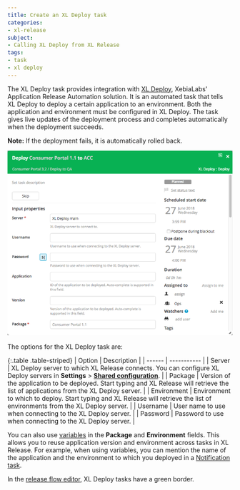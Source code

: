 ```yaml
---
title: Create an XL Deploy task
categories:
- xl-release
subject:
- Calling XL Deploy from XL Release
tags:
- task
- xl deploy
---
```


The XL Deploy task provides integration with [XL Deploy](/xl-deploy), XebiaLabs' Application Release Automation solution. It is an automated task that tells XL Deploy to deploy a certain application to an environment. Both the application and environment must be configured in XL Deploy. The task gives live updates of the deployment process and completes automatically when the deployment succeeds.

**Note:** If the deployment fails, it is automatically rolled back.

![XL Deploy Task Details](../images/xl-deploy-task-details.png)

The options for the XL Deploy task are:

{:.table .table-striped}
| Option | Description |
| ------ | ----------- |
| Server | XL Deploy server to which XL Release connects. You can configure XL Deploy servers in **Settings** > **[Shared configuration](/xl-release/how-to/configure-xl-deploy-servers-in-xl-release.html)**. |
| Package | Version of the application to be deployed. Start typing and XL Release will retrieve the list of applications from the XL Deploy server. |
| Environment | Environment to which to deploy. Start typing and XL Release will retrieve the list of environments from the XL Deploy server. |
| Username | User name to use when connecting to the XL Deploy server. |
| Password | Password to use when connecting to the XL Deploy server. |

You can also use [variables](/xl-release/concept/variables-in-xl-release.html) in the **Package** and **Environment** fields. This allows you to reuse application version and environment across tasks in XL Release. For example, when using variables, you can mention the name of the application and the environment to which you deployed in a [Notification task](/xl-release/how-to/create-a-notification-task.html).

In the [release flow editor](/xl-release/how-to/using-the-release-flow-editor.html), XL Deploy tasks have a green border.
